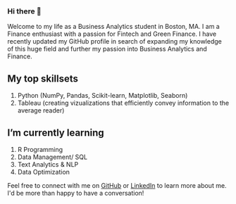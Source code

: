 ### Hi there 👋

Welcome to my life as a Business Analytics student in Boston, MA. I am a Finance enthusiast with a passion for Fintech and Green Finance.  I have recently updated my GitHub profile in search of expanding my knowledge of this huge field and further my passion into Business Analytics and Finance.


## My top skillsets
1. Python (NumPy, Pandas, Scikit-learn, Matplotlib, Seaborn)
2. Tableau (creating vizualizations that efficiently convey information to the average reader)

## I’m currently learning
1. R Programming
2. Data Management/ SQL
3. Text Analytics & NLP
4. Data Optimization

Feel free to connect with me on [GitHub](https://github.com/KatharinaBursy) or [LinkedIn](https://www.linkedin.com/in/katharina-sabrina-bursy/) to learn more about me. I'd be more than happy to have a conversation!

